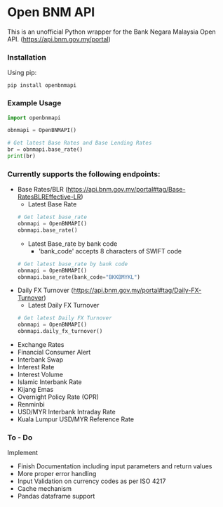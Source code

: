 # Open BNM API

This is an unofficial Python wrapper for the Bank Negara Malaysia Open API. (https://api.bnm.gov.my/portal)

### Installation
Using pip:
```
pip install openbnmapi
```
### Example Usage
```python
import openbnmapi

obnmapi = OpenBNMAPI()

# Get latest Base Rates and Base Lending Rates
br = obnmapi.base_rate()
print(br)
```
### Currently supports the following endpoints:
- Base Rates/BLR (https://api.bnm.gov.my/portal#tag/Base-RatesBLREffective-LR)
  - Latest Base Rate
  ```python
  # Get latest base_rate
  obnmapi = OpenBNMAPI()
  obnmapi.base_rate()
  ```
  - Latest Base_rate by bank code
    - 'bank_code' accepts 8 characters of SWIFT code
  ```python
  # Get latest base_rate by bank code
  obnmapi = OpenBNMAPI()
  obnmapi.base_rate(bank_code="BKKBMYKL")
  ```
- Daily FX Turnover (https://api.bnm.gov.my/portal#tag/Daily-FX-Turnover)
  - Latest Daily FX Turnover
  ```python
  # Get latest Daily FX Turnover
  obnmapi = OpenBNMAPI()
  obnmapi.daily_fx_turnover()
  ```
- Exchange Rates
- Financial Consumer Alert
- Interbank Swap
- Interest Rate
- Interest Volume
- Islamic Interbank Rate
- Kijang Emas
- Overnight Policy Rate (OPR)
- Renminbi
- USD/MYR Interbank Intraday Rate
- Kuala Lumpur USD/MYR Reference Rate

### To - Do
Implement 
- Finish Documentation including input parameters and return values
- More proper error handling
- Input Validation on currency codes as per ISO 4217
- Cache mechanism 
- Pandas dataframe support

